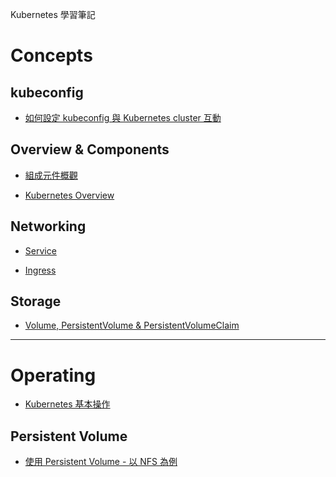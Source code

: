 Kubernetes 學習筆記


Concepts
========

## kubeconfig

- [如何設定 kubeconfig 與 Kubernetes cluster 互動](concept/howto_configure_kubeconfig.md)

## Overview & Components

- [組成元件概觀](concept/component_overview.md)

- [Kubernetes Overview](concept/overview.md)

## Networking

- [Service](concept/network/service.md)

- [Ingress](concept/network/ingress.md)

## Storage

- [Volume, PersistentVolume & PersistentVolumeClaim](concept/storage/volume.md)


-------------------------


Operating
=========

- [Kubernetes 基本操作](operation/basic.md)


## Persistent Volume

- [使用 Persistent Volume - 以 NFS 為例](operation/use_PersistentVolume_NFS.md)


